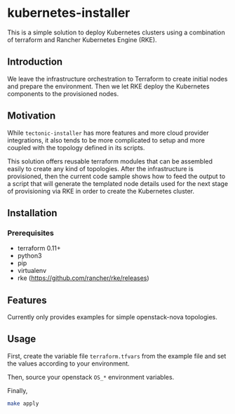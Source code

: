 # kubernetes-installer

This is a simple solution to deploy Kubernetes clusters using a combination of terraform and Rancher Kubernetes Engine (RKE).

## Introduction

We leave the infrastructure orchestration to Terraform to create initial nodes and prepare the environment. Then we let RKE deploy the Kubernetes components to
the provisioned nodes.

## Motivation

While `tectonic-installer` has more features and more cloud provider integrations, it also tends to be more complicated to setup and more coupled with the topology defined in its scripts.

This solution offers reusable terraform modules that can be assembled easily to create any kind of topologies. After the infrastructure is provisioned, then the current code sample shows how to feed the output to a script that will generate the templated node details used for the next stage of provisioning via RKE in order to create the Kubernetes cluster.

## Installation

### Prerequisites

- terraform 0.11+
- python3
- pip
- virtualenv
- rke (https://github.com/rancher/rke/releases)

## Features

Currently only provides examples for simple openstack-nova topologies.

## Usage

First, create the variable file `terraform.tfvars` from the example file and set the values according to your environment.

Then, source your openstack `OS_*` environment variables.

Finally,
```bash
make apply
```

